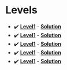 # Levels

- :heavy_check_mark: **[Level1](slides/level1.pdf)** - **[Solution](level1/src)**
- :heavy_check_mark: **[Level1](slides/level2.pdf)** - **[Solution](level2/src)**
- :heavy_check_mark: **[Level1](slides/level3.pdf)** - **[Solution](level3/src)**
- :heavy_check_mark: **[Level1](slides/level4.pdf)** - **[Solution](level4/src)**
- :heavy_check_mark: **[Level1](slides/level5.pdf)** - **[Solution](level5/src)**
